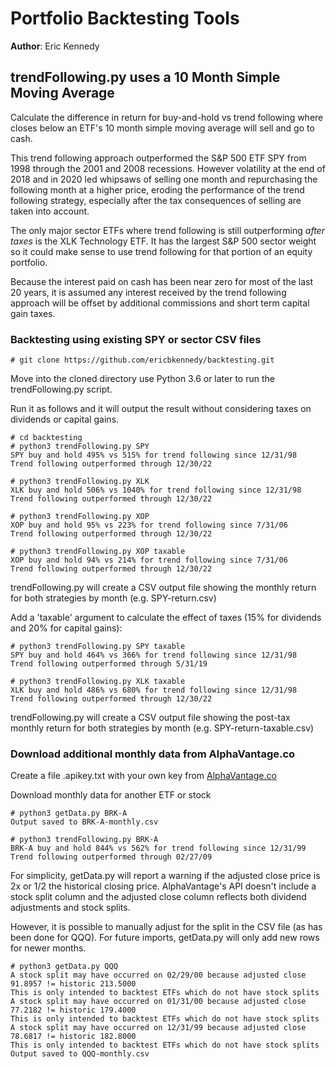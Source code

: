 # Portfolio Backtesting Tools

**Author**: Eric Kennedy

## trendFollowing.py uses a 10 Month Simple Moving Average

Calculate the difference in return for buy-and-hold vs trend following
where closes below an ETF's 10 month simple moving average will sell and go to cash.

This trend following approach outperformed the S&P 500 ETF SPY from 1998 through
the 2001 and 2008 recessions. However volatility at the end of 2018 and in 2020
led whipsaws of selling one month and repurchasing the following month at a higher price,
eroding the performance of the trend following strategy,
especially after the tax consequences of selling are taken into account.

The only major sector ETFs where trend following is still outperforming *after taxes* is the
XLK Technology ETF. It has the largest S&P 500 sector weight so it could
make sense to use trend following for that portion of an equity portfolio.

Because the interest paid on cash has been near zero for most of the last 20 years,
it is assumed any interest received by the trend following approach will be
offset by additional commissions and short term capital gain taxes.

### Backtesting using existing SPY or sector CSV files

```
# git clone https://github.com/ericbkennedy/backtesting.git
```

Move into the cloned directory use Python 3.6 or later to run the trendFollowing.py script.

Run it as follows and it will output the result without considering taxes on dividends or capital gains.

```
# cd backtesting
# python3 trendFollowing.py SPY
SPY buy and hold 495% vs 515% for trend following since 12/31/98
Trend following outperformed through 12/30/22

# python3 trendFollowing.py XLK
XLK buy and hold 506% vs 1040% for trend following since 12/31/98
Trend following outperformed through 12/30/22

# python3 trendFollowing.py XOP
XOP buy and hold 95% vs 223% for trend following since 7/31/06
Trend following outperformed through 12/30/22

# python3 trendFollowing.py XOP taxable
XOP buy and hold 94% vs 214% for trend following since 7/31/06
Trend following outperformed through 12/30/22
```

trendFollowing.py will create a CSV output file showing the monthly return for both strategies by month (e.g. SPY-return.csv)

Add a 'taxable' argument to calculate the effect of taxes (15% for dividends and 20% for capital gains):

```
# python3 trendFollowing.py SPY taxable
SPY buy and hold 464% vs 366% for trend following since 12/31/98
Trend following outperformed through 5/31/19

# python3 trendFollowing.py XLK taxable
XLK buy and hold 486% vs 680% for trend following since 12/31/98
Trend following outperformed through 12/30/22
```

trendFollowing.py will create a CSV output file showing the post-tax monthly return for both strategies by month (e.g. SPY-return-taxable.csv)

### Download additional monthly data from AlphaVantage.co

Create a file .apikey.txt with your own key from [AlphaVantage.co](https://www.alphavantage.co/support/#api-key)

Download monthly data for another ETF or stock

```
# python3 getData.py BRK-A
Output saved to BRK-A-monthly.csv

# python3 trendFollowing.py BRK-A
BRK-A buy and hold 844% vs 562% for trend following since 12/31/99
Trend following outperformed through 02/27/09
```

For simplicity, getData.py will report a warning if the adjusted close price is 2x or 1/2 the historical closing price. 
AlphaVantage's API doesn't include a stock split column and the adjusted close column reflects both dividend adjustments and stock splits.

However, it is possible to manually adjust for the split in the CSV file (as has been done for QQQ). For future imports, getData.py will only add new rows for newer months.

```
# python3 getData.py QQQ
A stock split may have occurred on 02/29/00 because adjusted close 91.8957 != historic 213.5000
This is only intended to backtest ETFs which do not have stock splits
A stock split may have occurred on 01/31/00 because adjusted close 77.2182 != historic 179.4000
This is only intended to backtest ETFs which do not have stock splits
A stock split may have occurred on 12/31/99 because adjusted close 78.6817 != historic 182.8000
This is only intended to backtest ETFs which do not have stock splits
Output saved to QQQ-monthly.csv
```
